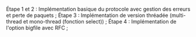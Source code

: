 Étape 1 et 2 : Implémentation basique du protocole avec gestion des erreurs et perte de paquets ;
Étape 3 : Implémentation de version thréadée (multi-thread et mono-thread (fonction select)) ;
Étape 4 : Implémentation de l'option bigfile avec RFC ;
